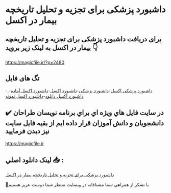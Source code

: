 # داشبورد پزشکی برای تجزیه و تحلیل تاریخچه بیمار در اکسل

## برای دریافت داشبورد پزشکی برای تجزیه و تحلیل تاریخچه بیمار در اکسل به لینک زیر بروید 👇

https://magicfile.ir/?p=2480

## تگ های فایل

-[ داشبورد پزشکی اکسل](https://magicfile.ir/product/%d8%af%d8%a7%d8%b4%d8%a8%d9%88%d8%b1%d8%af-%d9%be%d8%b2%d8%b4%da%a9%db%8c-%d8%a8%d8%b1%d8%a7%db%8c-%d8%aa%d8%ac%d8%b2%db%8c%d9%87-%d9%88-%d8%aa%d8%ad%d9%84%db%8c%d9%84-%d8%aa%d8%a7%d8%b1%db%8c%d8%ae%da%86%d9%87-%d8%a8%db%8c%d9%85%d8%a7%d8%b1-%d8%af%d8%b1-%d8%a7%da%a9%d8%b3%d9%84/)-[داشبورد پزشکی](https://magicfile.ir/product/%d8%af%d8%a7%d8%b4%d8%a8%d9%88%d8%b1%d8%af-%d9%be%d8%b2%d8%b4%da%a9%db%8c-%d8%a8%d8%b1%d8%a7%db%8c-%d8%aa%d8%ac%d8%b2%db%8c%d9%87-%d9%88-%d8%aa%d8%ad%d9%84%db%8c%d9%84-%d8%aa%d8%a7%d8%b1%db%8c%d8%ae%da%86%d9%87-%d8%a8%db%8c%d9%85%d8%a7%d8%b1-%d8%af%d8%b1-%d8%a7%da%a9%d8%b3%d9%84/)-[داشبورد اکسل](https://magicfile.ir/product/%d8%af%d8%a7%d8%b4%d8%a8%d9%88%d8%b1%d8%af-%d9%be%d8%b2%d8%b4%da%a9%db%8c-%d8%a8%d8%b1%d8%a7%db%8c-%d8%aa%d8%ac%d8%b2%db%8c%d9%87-%d9%88-%d8%aa%d8%ad%d9%84%db%8c%d9%84-%d8%aa%d8%a7%d8%b1%db%8c%d8%ae%da%86%d9%87-%d8%a8%db%8c%d9%85%d8%a7%d8%b1-%d8%af%d8%b1-%d8%a7%da%a9%d8%b3%d9%84/)-[داشبورد اکسل آماده](https://magicfile.ir/product/%d8%af%d8%a7%d8%b4%d8%a8%d9%88%d8%b1%d8%af-%d9%be%d8%b2%d8%b4%da%a9%db%8c-%d8%a8%d8%b1%d8%a7%db%8c-%d8%aa%d8%ac%d8%b2%db%8c%d9%87-%d9%88-%d8%aa%d8%ad%d9%84%db%8c%d9%84-%d8%aa%d8%a7%d8%b1%db%8c%d8%ae%da%86%d9%87-%d8%a8%db%8c%d9%85%d8%a7%d8%b1-%d8%af%d8%b1-%d8%a7%da%a9%d8%b3%d9%84/)-[داشبورد اکسل دانلود](https://magicfile.ir/product/%d8%af%d8%a7%d8%b4%d8%a8%d9%88%d8%b1%d8%af-%d9%be%d8%b2%d8%b4%da%a9%db%8c-%d8%a8%d8%b1%d8%a7%db%8c-%d8%aa%d8%ac%d8%b2%db%8c%d9%87-%d9%88-%d8%aa%d8%ad%d9%84%db%8c%d9%84-%d8%aa%d8%a7%d8%b1%db%8c%d8%ae%da%86%d9%87-%d8%a8%db%8c%d9%85%d8%a7%d8%b1-%d8%af%d8%b1-%d8%a7%da%a9%d8%b3%d9%84/)-[داشبورد اکسل نمونه](https://magicfile.ir/product/%d8%af%d8%a7%d8%b4%d8%a8%d9%88%d8%b1%d8%af-%d9%be%d8%b2%d8%b4%da%a9%db%8c-%d8%a8%d8%b1%d8%a7%db%8c-%d8%aa%d8%ac%d8%b2%db%8c%d9%87-%d9%88-%d8%aa%d8%ad%d9%84%db%8c%d9%84-%d8%aa%d8%a7%d8%b1%db%8c%d8%ae%da%86%d9%87-%d8%a8%db%8c%d9%85%d8%a7%d8%b1-%d8%af%d8%b1-%d8%a7%da%a9%d8%b3%d9%84/)

## ✔️ در سايت فايل هاي ويژه اي براي برنامه نويسان طراحان دانشجويان و دانش آموزان قرار داده ايم از بقيه فايل سايت نيز ديدن فرماييد

https://magicfile.ir


## لينک دانلود اصلي 📥 :

[داشبورد پزشکی برای تجزیه و تحلیل تاریخچه بیمار در اکسل](https://magicfile.ir/product/%d8%af%d8%a7%d8%b4%d8%a8%d9%88%d8%b1%d8%af-%d9%be%d8%b2%d8%b4%da%a9%db%8c-%d8%a8%d8%b1%d8%a7%db%8c-%d8%aa%d8%ac%d8%b2%db%8c%d9%87-%d9%88-%d8%aa%d8%ad%d9%84%db%8c%d9%84-%d8%aa%d8%a7%d8%b1%db%8c%d8%ae%da%86%d9%87-%d8%a8%db%8c%d9%85%d8%a7%d8%b1-%d8%af%d8%b1-%d8%a7%da%a9%d8%b3%d9%84/) 


🙏با تشکر از همراهي شما مشتاقانه در وبسایت منتظر شما دوست عزیز هستیم

